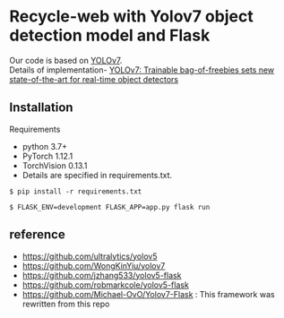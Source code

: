 # Recycle-web with Yolov7 object detection model and Flask
Our code is based on [YOLOv7](https://github.com/WongKinYiu/yolov7).  
Details of implementation- [YOLOv7: Trainable bag-of-freebies sets new state-of-the-art for real-time object detectors](https://arxiv.org/abs/2207.02696)



## Installation
Requirements
- python 3.7+
- PyTorch 1.12.1
- TorchVision 0.13.1
- Details are specified in requirements.txt.

`$ pip install -r requirements.txt`

`$ FLASK_ENV=development FLASK_APP=app.py flask run`


## reference
- https://github.com/ultralytics/yolov5
- https://github.com/WongKinYiu/yolov7
- https://github.com/jzhang533/yolov5-flask 
- https://github.com/robmarkcole/yolov5-flask
- https://github.com/Michael-OvO/Yolov7-Flask : This framework was rewritten from this repo
